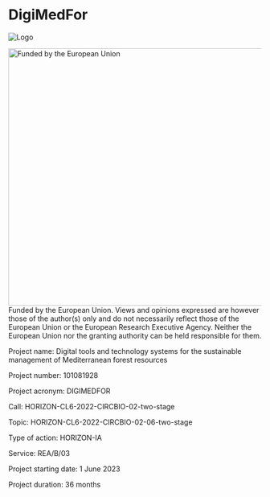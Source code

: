 # DigiMedFor


![Logo](https://raw.githubusercontent.com/DigiMedFor/.github/main/Logo_Soft_Green_DigiMedFor.png)


<p align="left">
  <img src="https://digimedfor.eu/wp-content/uploads/2023/10/EN_FundedbytheEU_RGB_POS1-2048x456.png" width="512" alt="Funded by the European Union" style="float: left; margin-right: 20px;">
</p>

Funded by the European Union. Views and opinions expressed are however those of the author(s) only and do not necessarily reflect those of the European Union or the European Research Executive Agency. Neither the European Union nor the granting authority can be held responsible for them.

Project name: Digital tools and technology systems for the sustainable management of Mediterranean forest resources

Project number: 101081928

Project acronym: DIGIMEDFOR

Call: HORIZON-CL6-2022-CIRCBIO-02-two-stage

Topic: HORIZON-CL6-2022-CIRCBIO-02-06-two-stage

Type of action: HORIZON-IA

Service: REA/B/03

Project starting date: 1 June 2023

Project duration: 36 months
